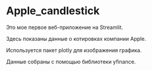# Apple_candlestick

Это мое первое веб-приложение на Streamlit.

Здесь показаны данные о котировках компании Apple.

Используется пакет plotly для изображения графика.

Данные собраны c помощью библиотеки yfinance.
